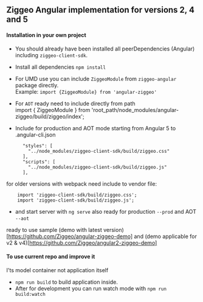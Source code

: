## Ziggeo Angular implementation for versions 2, 4 and 5

#### Installation in your own project
- You should already have been installed all peerDependencies (Angular) including `ziggeo-client-sdk`.
- Install all dependencies `npm install`
- For UMD use you can include `ZiggeoModule` from `ziggeo-angular` package directly.<br/>
Example: `import {ZiggeoModule} from 'angular-ziggeo'`
- For `AOT` ready need to include directly from path <br/>
import { ZiggeoModule } from 'root_path/node_modules/angular-ziggeo/build/ziggeo/index';

- Include for production and AOT mode starting from Angular 5 to .angular-cli.json
```
      "styles": [
        "../node_modules/ziggeo-client-sdk/build/ziggeo.css"
      ],
      "scripts": [
        "../node_modules/ziggeo-client-sdk/build/ziggeo.js"
      ],
```
for older versions with webpack need include to vendor file:
```
    import 'ziggeo-client-sdk/build/ziggeo.css';
    import 'ziggeo-client-sdk/build/ziggeo.js';
```
- and start server with `ng serve` also ready for production `--prod` and AOT `--aot`

ready to use sample (demo with latest version)[https://github.com/Ziggeo/angular-ziggeo-demo]
and (demo applicable for v2 & v4)[https://github.com/Ziggeo/angular2-ziggeo-demo]


#### To use current repo and improve it
I'ts model container not application itself
- `npm run build` to build application inside.
- After for development you can run watch mode with `npm run build:watch`
